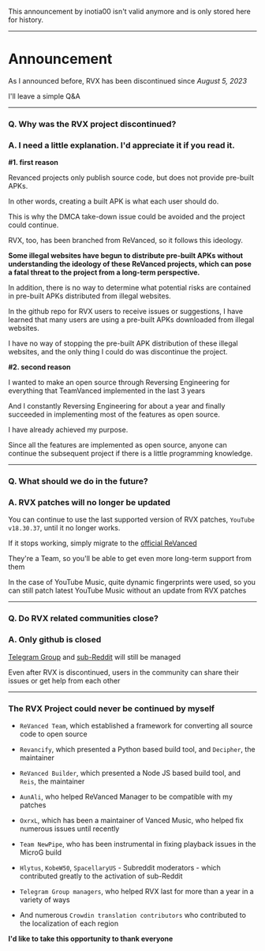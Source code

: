 This announcement by inotia00 isn't valid anymore and is only stored here for history.
___

Announcement
==
As I announced before, RVX has been discontinued since _August 5, 2023_

I'll leave a simple Q&A
___
### Q. Why was the RVX project discontinued?
### A. I need a little explanation. I'd appreciate it if you read it.

**#1. first reason**

Revanced projects only publish source code, but does not provide pre-built APKs.

In other words, creating a built APK is what each user should do.

This is why the DMCA take-down issue could be avoided and the project could continue.

RVX, too, has been branched from ReVanced, so it follows this ideology.

**Some illegal websites have begun to distribute pre-built APKs without understanding the ideology of these ReVanced projects, which can pose a fatal threat to the project from a long-term perspective.**

In addition, there is no way to determine what potential risks are contained in pre-built APKs distributed from illegal websites.

In the github repo for RVX users to receive issues or suggestions, I have learned that many users are using a pre-built APKs downloaded from illegal websites.

I have no way of stopping the pre-built APK distribution of these illegal websites, and the only thing I could do was discontinue the project.


**#2. second reason**

I wanted to make an open source through Reversing Engineering for everything that TeamVanced implemented in the last 3 years

And I constantly Reversing Engineering for about a year and finally succeeded in implementing most of the features as open source.

I have already achieved my purpose.

Since all the features are implemented as open source, anyone can continue the subsequent project if there is a little programming knowledge.

___
### Q. What should we do in the future?
### A. RVX patches will no longer be updated

You can continue to use the last supported version of RVX patches, `YouTube v18.30.37`, until it no longer works.

If it stops working, simply migrate to the [official ReVanced](https://github.com/revanced)

They're a Team, so you'll be able to get even more long-term support from them

In the case of YouTube Music, quite dynamic fingerprints were used, so you can still patch latest YouTube Music without an update from RVX patches

___
### Q. Do RVX related communities close?
### A. Only github is closed

[Telegram Group](https://t.me/revanced_extended) and [sub-Reddit](https://reddit.com/r/revancedextended) will still be managed

Even after RVX is discontinued, users in the community can share their issues or get help from each other

___
### The RVX Project could never be continued by myself

- `ReVanced Team`, which established a framework for converting all source code to open source

- `Revancify`, which presented a Python based build tool, and `Decipher`, the maintainer

- `ReVanced Builder`, which presented a Node JS based build tool, and `Reis`, the maintainer

- `AunAli`, who helped ReVanced Manager to be compatible with my patches

- `OxrxL`, which has been a maintainer of Vanced Music, who helped fix numerous issues until recently

- `Team NewPipe`, who has been instrumental in fixing playback issues in the MicroG build

- `Hlytus`, `KobeW50`, `SpacellaryUS` - Subreddit moderators - which contributed greatly to the activation of sub-Reddit

- `Telegram Group managers`, who helped RVX last for more than a year in a variety of ways

- And numerous `Crowdin translation contributors` who contributed to the localization of each region

**I'd like to take this opportunity to thank everyone**
